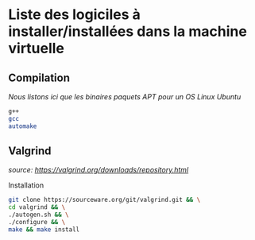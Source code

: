 # Liste des logiciles à installer/installées dans la machine virtuelle

## Compilation
*Nous listons ici que les binaires paquets APT pour un OS Linux Ubuntu*
```bash
g++
gcc
automake
```

## Valgrind
*source: https://valgrind.org/downloads/repository.html*

Installation

```bash
git clone https://sourceware.org/git/valgrind.git && \
cd valgrind && \
./autogen.sh && \
./configure && \
make && make install
```
